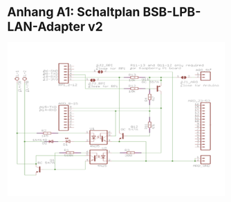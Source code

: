 # Anhang A1: Schaltplan BSB-LPB-LAN-Adapter v2 #
  
<img src="https://raw.githubusercontent.com/1coderookie/BSB-LPB-LAN/master/docs/pics/schaltplan_bsb_adapter.jpeg">  
